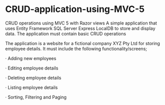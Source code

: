 # CRUD-application-using-MVC-5
CRUD operations using MVC 5 with Razor views
A simple application that uses Entity Framework SQL Server Express LocalDB to store and display data. The application must contain basic CRUD operations

The application is a website for a fictional company XYZ Pty Ltd for storing employee details. It must include the following functionality/screens;

· Adding new employees

· Editing employee details

· Deleting employee details

· Listing employee details

· Sorting, Filtering and Paging
